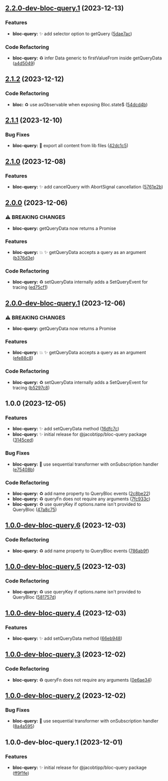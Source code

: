 ## [2.2.0-dev-bloc-query.1](https://github.com/jacobtipp/bloc-state/compare/bloc-query-v2.1.2...bloc-query-v2.2.0-dev-bloc-query.1) (2023-12-13)


### Features

* **bloc-query:** ✨ add selector option to getQuery ([5dae7ac](https://github.com/jacobtipp/bloc-state/commit/5dae7ac7b9605d4e64ee74427928711fed4768bc))


### Code Refactoring

* **bloc-query:** ♻️ infer Data generic to firstValueFrom inside getQueryData ([a4d5049](https://github.com/jacobtipp/bloc-state/commit/a4d5049a00298616dd6cfb4422c8fdea2dd8d514))

## [2.1.2](https://github.com/jacobtipp/bloc-state/compare/bloc-query-v2.1.1...bloc-query-v2.1.2) (2023-12-12)


### Code Refactoring

* **bloc:** ♻️ use asObservable when exposing Bloc.state$ ([54dcd4b](https://github.com/jacobtipp/bloc-state/commit/54dcd4bc9f9d3651a0554e08d9a0e464e8c30f20))

## [2.1.1](https://github.com/jacobtipp/bloc-state/compare/bloc-query-v2.1.0...bloc-query-v2.1.1) (2023-12-10)


### Bug Fixes

* **bloc-query:** 🐛 export all content from lib files ([42dc1c5](https://github.com/jacobtipp/bloc-state/commit/42dc1c5dbc6ba7e6bd244072aa12d27addc71c07))

## [2.1.0](https://github.com/jacobtipp/bloc-state/compare/bloc-query-v2.0.0...bloc-query-v2.1.0) (2023-12-08)


### Features

* **bloc-query:** ✨ add cancelQuery with AbortSignal cancellation ([5761e2b](https://github.com/jacobtipp/bloc-state/commit/5761e2b51dacfea8f305d9d0160d776958f5d684))

## [2.0.0](https://github.com/jacobtipp/bloc-state/compare/bloc-query-v1.0.0...bloc-query-v2.0.0) (2023-12-06)


### ⚠ BREAKING CHANGES

* **bloc-query:** getQueryData now returns a Promise

### Features

* **bloc-query:** 💥 ✨ getQueryData accepts a query as an argument ([b376d3e](https://github.com/jacobtipp/bloc-state/commit/b376d3e754b97177a8dab236b1b1ea2b3a6b67f1))

### Code Refactoring

* **bloc-query:** ♻️ setQueryData internally adds a SetQueryEvent for tracing ([ed75cf1](https://github.com/jacobtipp/bloc-state/commit/ed75cf103abd7f636f17f75a2075e42d8e880e82))

## [2.0.0-dev-bloc-query.1](https://github.com/jacobtipp/bloc-state/compare/bloc-query-v1.0.0...bloc-query-v2.0.0-dev-bloc-query.1) (2023-12-06)


### ⚠ BREAKING CHANGES

* **bloc-query:** getQueryData now returns a Promise

### Features

* **bloc-query:** 💥 ✨ getQueryData accepts a query as an argument ([efe88c8](https://github.com/jacobtipp/bloc-state/commit/efe88c8b28158bd59f6c85f600ce8ee1bc7ea04b))


### Code Refactoring

* **bloc-query:** ♻️ setQueryData internally adds a SetQueryEvent for tracing ([b5297c8](https://github.com/jacobtipp/bloc-state/commit/b5297c8d12980b41d8acc563702173c8f3c46b1f))

## 1.0.0 (2023-12-05)

### Features

* **bloc-query:** ✨ add setQueryData method ([16dfc7c](https://github.com/jacobtipp/bloc-state/commit/16dfc7c30d8097d29eea48ed71df6070104eede3))
* **bloc-query:** ✨ initial release for @jacobtipp/bloc-query package ([3145ced](https://github.com/jacobtipp/bloc-state/commit/3145cedad2e40bbf7e7afd8013974c88de2a5f57))


### Bug Fixes

* **bloc-query:** 🐛 use sequential transformer with onSubscription handler ([e75408b](https://github.com/jacobtipp/bloc-state/commit/e75408bcebc19de7b8bc9b264a869de4b7581faa))

### Code Refactoring

* **bloc-query:** ♻️ add name property to QueryBloc events ([2c8be22](https://github.com/jacobtipp/bloc-state/commit/2c8be2257d5b19d5984943be11abe263601cd973))
* **bloc-query:** ♻️ queryFn does not require any arguments ([7fc933c](https://github.com/jacobtipp/bloc-state/commit/7fc933c5c95d2a3f2edb3f7aaeb22e5063ddc6aa))
* **bloc-query:** ♻️ use queryKey if options.name isn't provided to QueryBloc ([47a8c75](https://github.com/jacobtipp/bloc-state/commit/47a8c753597f52f8e2be601ba3067b9d31ed0186))

## [1.0.0-dev-bloc-query.6](https://github.com/jacobtipp/bloc-state/compare/bloc-query-v1.0.0-dev-bloc-query.5...bloc-query-v1.0.0-dev-bloc-query.6) (2023-12-03)


### Code Refactoring

* **bloc-query:** ♻️ add name property to QueryBloc events ([786ab9f](https://github.com/jacobtipp/bloc-state/commit/786ab9faedad8b3c542aa4721b2ed2744753f6b4))

## [1.0.0-dev-bloc-query.5](https://github.com/jacobtipp/bloc-state/compare/bloc-query-v1.0.0-dev-bloc-query.4...bloc-query-v1.0.0-dev-bloc-query.5) (2023-12-03)


### Code Refactoring

* **bloc-query:** ♻️ use queryKey if options.name isn't provided to QueryBloc ([581757d](https://github.com/jacobtipp/bloc-state/commit/581757dbef0a6731759c47a263aa5747f294f219))

## [1.0.0-dev-bloc-query.4](https://github.com/jacobtipp/bloc-state/compare/bloc-query-v1.0.0-dev-bloc-query.3...bloc-query-v1.0.0-dev-bloc-query.4) (2023-12-03)


### Features

* **bloc-query:** ✨ add setQueryData method ([66eb948](https://github.com/jacobtipp/bloc-state/commit/66eb948ea98080933f2a075ae5a56c298b98070a))

## [1.0.0-dev-bloc-query.3](https://github.com/jacobtipp/bloc-state/compare/bloc-query-v1.0.0-dev-bloc-query.2...bloc-query-v1.0.0-dev-bloc-query.3) (2023-12-02)


### Code Refactoring

* **bloc-query:** ♻️ queryFn does not require any arguments ([0e6ae34](https://github.com/jacobtipp/bloc-state/commit/0e6ae343e28ebe5ead5292470a660bf79b78f0b2))

## [1.0.0-dev-bloc-query.2](https://github.com/jacobtipp/bloc-state/compare/bloc-query-v1.0.0-dev-bloc-query.1...bloc-query-v1.0.0-dev-bloc-query.2) (2023-12-02)


### Bug Fixes

* **bloc-query:** 🐛 use sequential transformer with onSubscription handler ([8a4a595](https://github.com/jacobtipp/bloc-state/commit/8a4a5952c56353d4dcf7786fbcb9db46ba6e6970))

## 1.0.0-dev-bloc-query.1 (2023-12-01)

### Features

* **bloc-query:** ✨ initial release for @jacobtipp/bloc-query package ([ff9f1fe](https://github.com/jacobtipp/bloc-state/commit/ff9f1fe9cda850c89071fae0b8e9f4f5ca98ca13))
